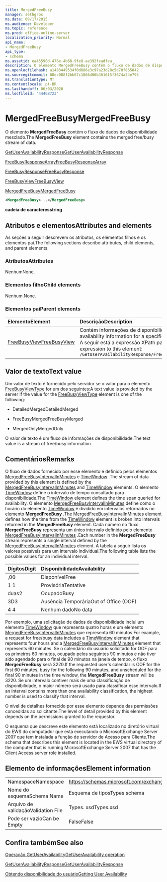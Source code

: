 ```yaml
---
title: MergedFreeBusy
manager: sethgros
ms.date: 09/17/2015
ms.audience: Developer
ms.topic: reference
ms.prod: office-online-server
localization_priority: Normal
api_name:
- MergedFreeBusy
api_type:
- schema
ms.assetid: ea45590d-476e-4b68-9fe8-ae392feadfea
description: O elemento MergedFreeBusy contém o fluxo de dados de disponibilidade mesclado.
ms.openlocfilehash: a1483449534f0d886e3c97a23d28c5d78f865042
ms.sourcegitcommit: 88ec988f2bb67c1866d06b361615f3674a24e795
ms.translationtype: MT
ms.contentlocale: pt-BR
ms.lasthandoff: 06/03/2020
ms.locfileid: "44468723"
---
```

# <a name="mergedfreebusy"></a><span data-ttu-id="04288-103">MergedFreeBusy</span><span class="sxs-lookup"><span data-stu-id="04288-103">MergedFreeBusy</span></span>

<span data-ttu-id="04288-104">O elemento **MergedFreeBusy** contém o fluxo de dados de disponibilidade mesclado.</span><span class="sxs-lookup"><span data-stu-id="04288-104">The **MergedFreeBusy** element contains the merged free/busy stream of data.</span></span> 
  
[<span data-ttu-id="04288-105">GetUserAvailabilityResponse</span><span class="sxs-lookup"><span data-stu-id="04288-105">GetUserAvailabilityResponse</span></span>](getuseravailabilityresponse.md)
  
[<span data-ttu-id="04288-106">FreeBusyResponseArray</span><span class="sxs-lookup"><span data-stu-id="04288-106">FreeBusyResponseArray</span></span>](freebusyresponsearray.md)
  
[<span data-ttu-id="04288-107">FreeBusyResponse</span><span class="sxs-lookup"><span data-stu-id="04288-107">FreeBusyResponse</span></span>](freebusyresponse.md)
  
[<span data-ttu-id="04288-108">FreeBusyView</span><span class="sxs-lookup"><span data-stu-id="04288-108">FreeBusyView</span></span>](freebusyview.md)
  
[<span data-ttu-id="04288-109">MergedFreeBusy</span><span class="sxs-lookup"><span data-stu-id="04288-109">MergedFreeBusy</span></span>](mergedfreebusy.md)
  
```xml
<MergedFreeBusy>...</MergedFreeBusy>
```

 <span data-ttu-id="04288-110">**cadeia de caracteres**</span><span class="sxs-lookup"><span data-stu-id="04288-110">**string**</span></span>
## <a name="attributes-and-elements"></a><span data-ttu-id="04288-111">Atributos e elementos</span><span class="sxs-lookup"><span data-stu-id="04288-111">Attributes and elements</span></span>

<span data-ttu-id="04288-112">As seções a seguir descrevem os atributos, os elementos filhos e os elementos pai.</span><span class="sxs-lookup"><span data-stu-id="04288-112">The following sections describe attributes, child elements, and parent elements.</span></span>
  
### <a name="attributes"></a><span data-ttu-id="04288-113">Atributos</span><span class="sxs-lookup"><span data-stu-id="04288-113">Attributes</span></span>

<span data-ttu-id="04288-114">Nenhum</span><span class="sxs-lookup"><span data-stu-id="04288-114">None.</span></span>
  
### <a name="child-elements"></a><span data-ttu-id="04288-115">Elementos filho</span><span class="sxs-lookup"><span data-stu-id="04288-115">Child elements</span></span>

<span data-ttu-id="04288-116">Nenhum.</span><span class="sxs-lookup"><span data-stu-id="04288-116">None.</span></span>
  
### <a name="parent-elements"></a><span data-ttu-id="04288-117">Elementos pai</span><span class="sxs-lookup"><span data-stu-id="04288-117">Parent elements</span></span>

|<span data-ttu-id="04288-118">**Elemento**</span><span class="sxs-lookup"><span data-stu-id="04288-118">**Element**</span></span>|<span data-ttu-id="04288-119">**Descrição**</span><span class="sxs-lookup"><span data-stu-id="04288-119">**Description**</span></span>|
|:-----|:-----|
|[<span data-ttu-id="04288-120">FreeBusyView</span><span class="sxs-lookup"><span data-stu-id="04288-120">FreeBusyView</span></span>](freebusyview.md) <br/> |<span data-ttu-id="04288-121">Contém informações de disponibilidade para um usuário específico.</span><span class="sxs-lookup"><span data-stu-id="04288-121">Contains availability information for a specific user.</span></span>  <br/> <span data-ttu-id="04288-122">A seguir está a expressão XPath para este elemento:</span><span class="sxs-lookup"><span data-stu-id="04288-122">The following is the XPath expression to this element:</span></span>  <br/>  `/GetUserAvailabilityResponse/FreeBusyResponseArray/FreeBusyResponse/FreeBusyView` <br/> |
   
## <a name="text-value"></a><span data-ttu-id="04288-123">Valor de texto</span><span class="sxs-lookup"><span data-stu-id="04288-123">Text value</span></span>

<span data-ttu-id="04288-124">Um valor de texto é fornecido pelo servidor se o valor para o elemento [FreeBusyViewType](freebusyviewtype.md) for um dos seguintes:</span><span class="sxs-lookup"><span data-stu-id="04288-124">A text value is provided by the server if the value for the [FreeBusyViewType](freebusyviewtype.md) element is one of the following:</span></span> 
  
- <span data-ttu-id="04288-125">DetailedMerged</span><span class="sxs-lookup"><span data-stu-id="04288-125">DetailedMerged</span></span>
    
- <span data-ttu-id="04288-126">FreeBusyMerged</span><span class="sxs-lookup"><span data-stu-id="04288-126">FreeBusyMerged</span></span>
    
- <span data-ttu-id="04288-127">MergedOnly</span><span class="sxs-lookup"><span data-stu-id="04288-127">MergedOnly</span></span>
    
<span data-ttu-id="04288-128">O valor de texto é um fluxo de informações de disponibilidade.</span><span class="sxs-lookup"><span data-stu-id="04288-128">The text value is a stream of free/busy information.</span></span> 
  
## <a name="remarks"></a><span data-ttu-id="04288-129">Comentários</span><span class="sxs-lookup"><span data-stu-id="04288-129">Remarks</span></span>

<span data-ttu-id="04288-130">O fluxo de dados fornecido por esse elemento é definido pelos elementos [MergedFreeBusyIntervalInMinutes](mergedfreebusyintervalinminutes.md) e [TimeWindow](timewindow.md) .</span><span class="sxs-lookup"><span data-stu-id="04288-130">The stream of data provided by this element is defined by the [MergedFreeBusyIntervalInMinutes](mergedfreebusyintervalinminutes.md) and [TimeWindow](timewindow.md) elements.</span></span> <span data-ttu-id="04288-131">O elemento [TimeWindow](timewindow.md) define o intervalo de tempo consultado para disponibilidade.</span><span class="sxs-lookup"><span data-stu-id="04288-131">The [TimeWindow](timewindow.md) element defines the time span queried for availability.</span></span> <span data-ttu-id="04288-132">O elemento [MergedFreeBusyIntervalInMinutes](mergedfreebusyintervalinminutes.md) define como o horário do elemento [TimeWindow](timewindow.md) é dividido em intervalos retornados no elemento **MergedFreeBusy** .</span><span class="sxs-lookup"><span data-stu-id="04288-132">The [MergedFreeBusyIntervalInMinutes](mergedfreebusyintervalinminutes.md) element defines how the time from the [TimeWindow](timewindow.md) element is broken into intervals returned in the **MergedFreeBusy** element.</span></span> <span data-ttu-id="04288-133">Cada número no fluxo **MergedFreeBusy** representa um único intervalo definido pelo elemento [MergedFreeBusyIntervalInMinutes](mergedfreebusyintervalinminutes.md) .</span><span class="sxs-lookup"><span data-stu-id="04288-133">Each number in the **MergedFreeBusy** stream represents a single interval defined by the [MergedFreeBusyIntervalInMinutes](mergedfreebusyintervalinminutes.md) element.</span></span> <span data-ttu-id="04288-134">A tabela a seguir lista os valores possíveis para um intervalo individual.</span><span class="sxs-lookup"><span data-stu-id="04288-134">The following table lists the possible values for an individual interval.</span></span> 
  
|<span data-ttu-id="04288-135">**Dígitos**</span><span class="sxs-lookup"><span data-stu-id="04288-135">**Digit**</span></span>|<span data-ttu-id="04288-136">**Disponibilidade**</span><span class="sxs-lookup"><span data-stu-id="04288-136">**Availability**</span></span>|
|:-----|:-----|
|<span data-ttu-id="04288-137">,0</span><span class="sxs-lookup"><span data-stu-id="04288-137">0</span></span>  <br/> |<span data-ttu-id="04288-138">Disponível</span><span class="sxs-lookup"><span data-stu-id="04288-138">Free</span></span>  <br/> |
|<span data-ttu-id="04288-139">1 </span><span class="sxs-lookup"><span data-stu-id="04288-139">1</span></span>  <br/> |<span data-ttu-id="04288-140">Provisória</span><span class="sxs-lookup"><span data-stu-id="04288-140">Tentative</span></span>  <br/> |
|<span data-ttu-id="04288-141">duas</span><span class="sxs-lookup"><span data-stu-id="04288-141">2</span></span>  <br/> |<span data-ttu-id="04288-142">Ocupado</span><span class="sxs-lookup"><span data-stu-id="04288-142">Busy</span></span>  <br/> |
|<span data-ttu-id="04288-143">3D</span><span class="sxs-lookup"><span data-stu-id="04288-143">3</span></span>  <br/> |<span data-ttu-id="04288-144">Ausência Temporária</span><span class="sxs-lookup"><span data-stu-id="04288-144">Out of Office (OOF)</span></span>  <br/> |
|<span data-ttu-id="04288-145">4 </span><span class="sxs-lookup"><span data-stu-id="04288-145">4</span></span>  <br/> |<span data-ttu-id="04288-146">Nenhum dado</span><span class="sxs-lookup"><span data-stu-id="04288-146">No data</span></span>  <br/> |
   
<span data-ttu-id="04288-147">Por exemplo, uma solicitação de dados de disponibilidade inclui um elemento [TimeWindow](timewindow.md) que representa quatro horas e um elemento [MergedFreeBusyIntervalInMinutes](mergedfreebusyintervalinminutes.md) que representa 60 minutos.</span><span class="sxs-lookup"><span data-stu-id="04288-147">For example, a request for free/busy data includes a [TimeWindow](timewindow.md) element that represents four hours and a [MergedFreeBusyIntervalInMinutes](mergedfreebusyintervalinminutes.md) element that represents 60 minutes.</span></span> <span data-ttu-id="04288-148">Se o calendário do usuário solicitado for OOF para os primeiros 60 minutos, ocupado pelos seguintes 90 minutos e não tiver sido agendado para o final de 90 minutos na janela de tempo, o fluxo **MergedFreeBusy** será 3220.</span><span class="sxs-lookup"><span data-stu-id="04288-148">If the requested user's calendar is OOF for the first 60 minutes, busy for the following 90 minutes, and unscheduled for the final 90 minutes in the time window, the **MergedFreeBusy** stream will be 3220.</span></span> <span data-ttu-id="04288-149">Se um intervalo contiver mais de uma classificação de disponibilidade, o maior número será usado para classificar esse intervalo.</span><span class="sxs-lookup"><span data-stu-id="04288-149">If an interval contains more than one availability classification, the highest number is used to classify that interval.</span></span> 
  
<span data-ttu-id="04288-150">O nível de detalhes fornecido por esse elemento depende das permissões concedidas ao solicitante.</span><span class="sxs-lookup"><span data-stu-id="04288-150">The level of detail provided by this element depends on the permissions granted to the requestor.</span></span>
  
<span data-ttu-id="04288-151">O esquema que descreve este elemento está localizado no diretório virtual do EWS do computador que está executando o MicrosoftExchange Server 2007 que tem instalada a função de servidor de Acesso para Cliente.</span><span class="sxs-lookup"><span data-stu-id="04288-151">The schema that describes this element is located in the EWS virtual directory of the computer that is running MicrosoftExchange Server 2007 that has the Client Access server role installed.</span></span>
  
## <a name="element-information"></a><span data-ttu-id="04288-152">Elemento de informações</span><span class="sxs-lookup"><span data-stu-id="04288-152">Element information</span></span>

|||
|:-----|:-----|
|<span data-ttu-id="04288-153">Namespace</span><span class="sxs-lookup"><span data-stu-id="04288-153">Namespace</span></span>  <br/> |https://schemas.microsoft.com/exchange/services/2006/types  <br/> |
|<span data-ttu-id="04288-154">Nome do esquema</span><span class="sxs-lookup"><span data-stu-id="04288-154">Schema Name</span></span>  <br/> |<span data-ttu-id="04288-155">Esquema de tipos</span><span class="sxs-lookup"><span data-stu-id="04288-155">Types schema</span></span>  <br/> |
|<span data-ttu-id="04288-156">Arquivo de validação</span><span class="sxs-lookup"><span data-stu-id="04288-156">Validation File</span></span>  <br/> |<span data-ttu-id="04288-157">Types. xsd</span><span class="sxs-lookup"><span data-stu-id="04288-157">Types.xsd</span></span>  <br/> |
|<span data-ttu-id="04288-158">Pode ser vazio</span><span class="sxs-lookup"><span data-stu-id="04288-158">Can be Empty</span></span>  <br/> |<span data-ttu-id="04288-159">False</span><span class="sxs-lookup"><span data-stu-id="04288-159">False</span></span>  <br/> |
   
## <a name="see-also"></a><span data-ttu-id="04288-160">Confira também</span><span class="sxs-lookup"><span data-stu-id="04288-160">See also</span></span>



[<span data-ttu-id="04288-161">Operação GetUserAvailability</span><span class="sxs-lookup"><span data-stu-id="04288-161">GetUserAvailability operation</span></span>](getuseravailability-operation.md)
  
[<span data-ttu-id="04288-162">GetUserAvailabilityResponse</span><span class="sxs-lookup"><span data-stu-id="04288-162">GetUserAvailabilityResponse</span></span>](getuseravailabilityresponse.md)


[<span data-ttu-id="04288-163">Obtendo disponibilidade do usuário</span><span class="sxs-lookup"><span data-stu-id="04288-163">Getting User Availability</span></span>](https://msdn.microsoft.com/library/d4133fcb-9b0f-4e6b-aadf-a389da83516a%28Office.15%29.aspx)

